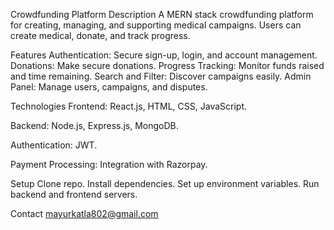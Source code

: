 Crowdfunding Platform
Description
A MERN stack crowdfunding platform for creating, managing, and supporting medical campaigns. Users can create medical, donate, and track progress.

Features
Authentication: Secure sign-up, login, and account management.
Donations: Make secure donations.
Progress Tracking: Monitor funds raised and time remaining.
Search and Filter: Discover campaigns easily.
Admin Panel: Manage users, campaigns, and disputes.

Technologies
Frontend: React.js, HTML, CSS, JavaScript.

Backend: Node.js, Express.js, MongoDB.

Authentication: JWT.

Payment Processing: Integration with Razorpay.

Setup
Clone repo.
Install dependencies.
Set up environment variables.
Run backend and frontend servers.

Contact
mayurkatla802@gmail.com
